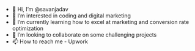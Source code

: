 - 👋 Hi, I’m @savanjadav
- 👀 I’m interested in coding and digital marketing
- 🌱 I’m currently learning how to excel at marketing and conversion rate optimization
- 💞️ I’m looking to collaborate on some challenging projects
- 📫 How to reach me - Upwork

<!---
savanjadav1996/savanjadav1996 is a ✨ special ✨ repository because its `README.md` (this file) appears on your GitHub profile.
You can click the Preview link to take a look at your changes.
--->

